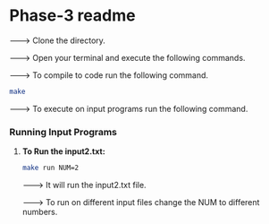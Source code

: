 # Phase-3 readme

---> Clone the directory.

---> Open your terminal and execute the following commands.

---> To compile to code run the following command.

```bash
make
```

---> To execute on input programs run the following command.

### Running Input Programs

1. **To Run the input2.txt:** 

    ```bash
    make run NUM=2
    ```
    ---> It will run the input2.txt file.
   
    ---> To run on different input files change the NUM to different numbers.



